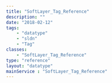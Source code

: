```yaml
---
title: "SoftLayer_Tag_Reference"
description: ""
date: "2018-02-12"
tags:
    - "datatype"
    - "sldn"
    - "Tag"
classes:
    - "SoftLayer_Tag_Reference"
type: "reference"
layout: "datatype"
mainService : "SoftLayer_Tag_Reference"
---
```

